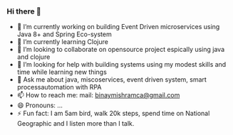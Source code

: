 ### Hi there 👋

- 🔭 I’m currently working on building Event Driven microservices using Java 8+ and Spring Eco-system 
- 🌱 I’m currently learning Clojure
- 👯 I’m looking to collaborate on opensource project espically using java and clojure
- 🤔 I’m looking for help with building systems using my modest skills and time while learning new things 
- 💬 Ask me about java, miscoservices, event driven system, smart processautomation with RPA
- 📫 How to reach me: mail: binaymishramca@gmail.com
- 😄 Pronouns: ...
- ⚡ Fun fact: I am 5am bird, walk 20k steps, spend time on National Geographic and I listen more than I talk.

